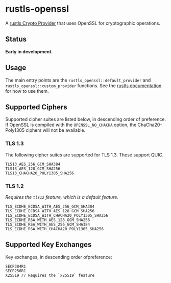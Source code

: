 # rustls-openssl
A [rustls Crypto Provider](https://docs.rs/rustls/latest/rustls/crypto/struct.CryptoProvider.html) that uses OpenSSL for cryptographic operations.

## Status
**Early in development.**

## Usage
The main entry points are the `rustls_openssl::default_provider` and `rustls_openssl::custom_provider` functions.
See the [rustls documentation]((https://docs.rs/rustls/latest/rustls/crypto/struct.CryptoProvider.html)) for how to use them.

## Supported Ciphers

Supported cipher suites are listed below, in descending order of preference.
If OpenSSL is compiled with the `OPENSSL_NO_CHACHA` option, the ChaCha20-Poly1305 ciphers will not be available.

### TLS 1.3

The following cipher suites are supported for TLS 1.3. These support QUIC.

```
TLS13_AES_256_GCM_SHA384
TLS13_AES_128_GCM_SHA256
TLS13_CHACHA20_POLY1305_SHA256
```

### TLS 1.2
*Requires the `tls12` feature, which is a default feature.*

```
TLS_ECDHE_ECDSA_WITH_AES_256_GCM_SHA384
TLS_ECDHE_ECDSA_WITH_AES_128_GCM_SHA256
TLS_ECDHE_ECDSA_WITH_CHACHA20_POLY1305_SHA256
TLS_ECDHE_RSA_WITH_AES_128_GCM_SHA256
TLS_ECDHE_RSA_WITH_AES_256_GCM_SHA384
TLS_ECDHE_RSA_WITH_CHACHA20_POLY1305_SHA256
```
## Supported Key Exchanges

Key exchanges, in descending order ofpreference:

```
SECP384R1
SECP256R1
X25519 // Requires the `x25519` feature
```

